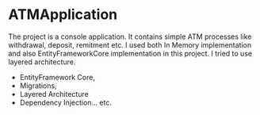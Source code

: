 # ATMApplication
The project is a console application. It contains simple ATM processes like withdrawal, deposit, remitment etc. I used both In Memory implementation and also EntityFrameworkCore implementation in this project. I tried to use  layered architecture. 

* EntityFramework Core,
* Migrations,
* Layered Architecture
* Dependency Injection... etc.
